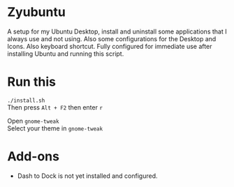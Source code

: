 # Zyubuntu
A setup for my Ubuntu Desktop, install and uninstall some applications that I always use and not using. Also some configurations for the Desktop and Icons. Also keyboard shortcut. Fully configured for immediate use after installing Ubuntu and running this script. 

# Run this
`./install.sh`  
Then press `Alt + F2` then enter `r`  

Open `gnome-tweak`  
Select your theme in `gnome-tweak`  

# Add-ons
- Dash to Dock is not yet installed and configured.  
